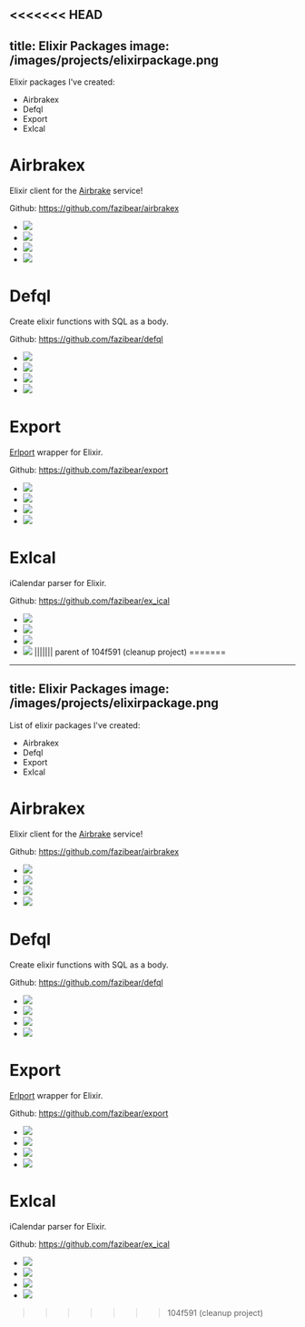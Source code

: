 <<<<<<< HEAD
---
title: Elixir Packages
image: /images/projects/elixirpackage.png
---

Elixir packages I've created:
- Airbrakex
- Defql
- Export
- ExIcal

<!--more-->

# Airbrakex

Elixir client for the [Airbrake](https://airbrake.io/) service!

Github: https://github.com/fazibear/airbrakex

- ![](https://img.shields.io/hexpm/dt/airbrakex.svg)
- ![](https://img.shields.io/github/stars/fazibear/airbrakex.svg)
- ![](https://img.shields.io/hexpm/v/airbrakex.svg)
- ![](https://img.shields.io/badge/license-MIT-blue.svg)

# Defql

Create elixir functions with SQL as a body.

Github: https://github.com/fazibear/defql

- ![](https://img.shields.io/hexpm/dt/defql.svg)
- ![](https://img.shields.io/github/stars/fazibear/defql.svg)
- ![](https://img.shields.io/hexpm/v/defql.svg)
- ![](https://img.shields.io/badge/license-MIT-blue.svg)

# Export

[Erlport](http://erlport.org/) wrapper for Elixir.

Github: https://github.com/fazibear/export

- ![](https://img.shields.io/hexpm/dt/export.svg)
- ![](https://img.shields.io/github/stars/fazibear/export.svg)
- ![](https://img.shields.io/hexpm/v/export.svg)
- ![](https://img.shields.io/badge/license-MIT-blue.svg)

# ExIcal

iCalendar parser for Elixir.

Github: https://github.com/fazibear/ex_ical

- ![](https://img.shields.io/hexpm/dt/ex_ical.svg)
- ![](https://img.shields.io/github/stars/fazibear/ex_ical.svg)
- ![](https://img.shields.io/hexpm/v/ex_ical.svg)
- ![](https://img.shields.io/badge/license-MIT-blue.svg)
||||||| parent of 104f591 (cleanup project)
=======
---
title: Elixir Packages
image: /images/projects/elixirpackage.png
---

List of elixir packages I've created:
- Airbrakex
- Defql
- Export
- ExIcal

# Airbrakex

Elixir client for the [Airbrake](https://airbrake.io/) service!

Github: https://github.com/fazibear/airbrakex

- ![](https://img.shields.io/hexpm/dt/airbrakex.svg)
- ![](https://img.shields.io/github/stars/fazibear/airbrakex.svg)
- ![](https://img.shields.io/hexpm/v/airbrakex.svg)
- ![](https://img.shields.io/badge/license-MIT-blue.svg)

# Defql

Create elixir functions with SQL as a body.

Github: https://github.com/fazibear/defql

- ![](https://img.shields.io/hexpm/dt/defql.svg)
- ![](https://img.shields.io/github/stars/fazibear/defql.svg)
- ![](https://img.shields.io/hexpm/v/defql.svg)
- ![](https://img.shields.io/badge/license-MIT-blue.svg)

# Export

[Erlport](http://erlport.org/) wrapper for Elixir.

Github: https://github.com/fazibear/export

- ![](https://img.shields.io/hexpm/dt/export.svg)
- ![](https://img.shields.io/github/stars/fazibear/export.svg)
- ![](https://img.shields.io/hexpm/v/export.svg)
- ![](https://img.shields.io/badge/license-MIT-blue.svg)

# ExIcal

iCalendar parser for Elixir.

Github: https://github.com/fazibear/ex_ical

- ![](https://img.shields.io/hexpm/dt/ex_ical.svg)
- ![](https://img.shields.io/github/stars/fazibear/ex_ical.svg)
- ![](https://img.shields.io/hexpm/v/ex_ical.svg)
- ![](https://img.shields.io/badge/license-MIT-blue.svg)
>>>>>>> 104f591 (cleanup project)

